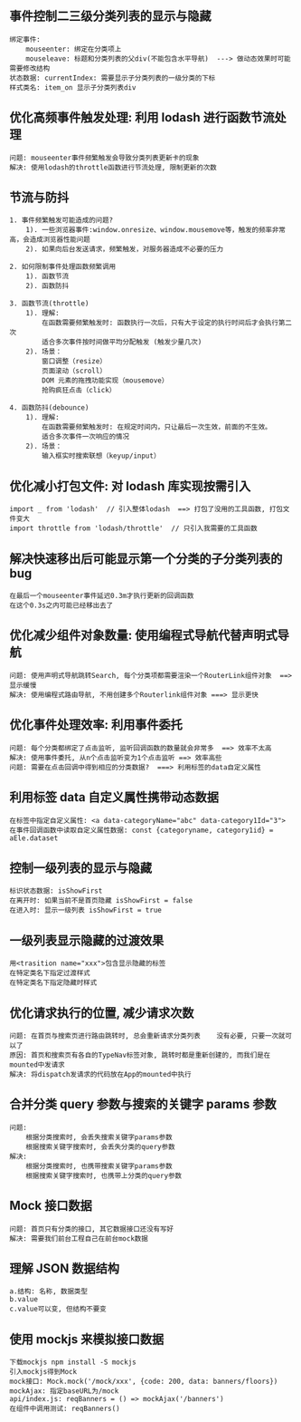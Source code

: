 ## 事件控制二三级分类列表的显示与隐藏

    绑定事件:
        mouseenter: 绑定在分类项上
        mouseleave: 标题和分类列表的父div(不能包含水平导航)  ---> 做动态效果时可能需要修改结构
    状态数据: currentIndex: 需要显示子分类列表的一级分类的下标
    样式类名: item_on 显示子分类列表div

## 优化高频事件触发处理: 利用 lodash 进行函数节流处理

    问题: mouseenter事件频繁触发会导致分类列表更新卡的现象
    解决: 使用lodash的throttle函数进行节流处理, 限制更新的次数

## 节流与防抖

    1. 事件频繁触发可能造成的问题?
        1). 一些浏览器事件:window.onresize、window.mousemove等，触发的频率非常高，会造成浏览器性能问题
        2). 如果向后台发送请求，频繁触发，对服务器造成不必要的压力

    2. 如何限制事件处理函数频繁调用
        1). 函数节流
        2). 函数防抖

    3. 函数节流(throttle)
        1). 理解:
            在函数需要频繁触发时: 函数执行一次后，只有大于设定的执行时间后才会执行第二次
            适合多次事件按时间做平均分配触发 (触发少量几次)
        2). 场景：
            窗口调整（resize）
            页面滚动（scroll）
            DOM 元素的拖拽功能实现（mousemove）
            抢购疯狂点击（click）

    4. 函数防抖(debounce)
        1). 理解:
            在函数需要频繁触发时: 在规定时间内，只让最后一次生效，前面的不生效。
            适合多次事件一次响应的情况
        2). 场景：
            输入框实时搜索联想（keyup/input）

## 优化减小打包文件: 对 lodash 库实现按需引入

    import _ from 'lodash'  // 引入整体lodash  ==> 打包了没用的工具函数, 打包文件变大
    import throttle from 'lodash/throttle'  // 只引入我需要的工具函数   

## 解决快速移出后可能显示第一个分类的子分类列表的 bug

    在最后一个mouseenter事件延迟0.3m才执行更新的回调函数
    在这个0.3s之内可能已经移出去了

## 优化减少组件对象数量: 使用编程式导航代替声明式导航

    问题: 使用声明式导航跳转Search, 每个分类项都需要渲染一个RouterLink组件对象  ==> 显示缓慢
    解决: 使用编程式路由导航, 不用创建多个Routerlink组件对象 ===> 显示更快

## 优化事件处理效率: 利用事件委托

    问题: 每个分类都绑定了点击监听, 监听回调函数的数量就会非常多  ==> 效率不太高
    解决: 使用事件委托, 从n个点击监听变为1个点击监听 ==> 效率高些
    问题: 需要在点击回调中得到相应的分类数据?  ===> 利用标签的data自定义属性

## 利用标签 data 自定义属性携带动态数据

    在标签中指定自定义属性: <a data-categoryName="abc" data-category1Id="3">
    在事件回调函数中读取自定义属性数据: const {categoryname, category1id} = aEle.dataset

## 控制一级列表的显示与隐藏

    标识状态数据: isShowFirst
    在离开时: 如果当前不是首页隐藏 isShowFirst = false
    在进入时: 显示一级列表 isShowFirst = true

## 一级列表显示隐藏的过渡效果

    用<trasition name="xxx">包含显示隐藏的标签
    在特定类名下指定过渡样式
    在特定类名下指定隐藏时样式

## 优化请求执行的位置, 减少请求次数

    问题: 在首页与搜索页进行路由跳转时, 总会重新请求分类列表    没有必要, 只要一次就可以了
    原因: 首页和搜索页有各自的TypeNav标签对象, 跳转时都是重新创建的, 而我们是在mounted中发请求
    解决: 将dispatch发请求的代码放在App的mounted中执行

## 合并分类 query 参数与搜索的关键字 params 参数

    问题:
        根据分类搜索时, 会丢失搜索关键字params参数
        根据搜索关键字搜索时, 会丢失分类的query参数
    解决:
        根据分类搜索时, 也携带搜索关键字params参数
        根据搜索关键字搜索时, 也携带上分类的query参数

## Mock 接口数据

    问题: 首页只有分类的接口, 其它数据接口还没有写好
    解决: 需要我们前台工程自己在前台mock数据

## 理解 JSON 数据结构

    a.结构: 名称, 数据类型
    b.value
    c.value可以变, 但结构不要变

## 使用 mockjs 来模拟接口数据

    下载mockjs npm install -S mockjs 
    引入mockjs得到Mock
    mock接口: Mock.mock('/mock/xxx', {code: 200, data: banners/floors})
    mockAjax: 指定baseURL为/mock
    api/index.js: reqBanners = () => mockAjax('/banners')
    在组件中调用测试: reqBanners()
